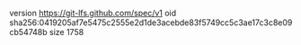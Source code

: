 version https://git-lfs.github.com/spec/v1
oid sha256:0419205af7e5475c2555e2d1de3acebde83f5749cc5c3ae17c3c8e09cb54748b
size 1758

